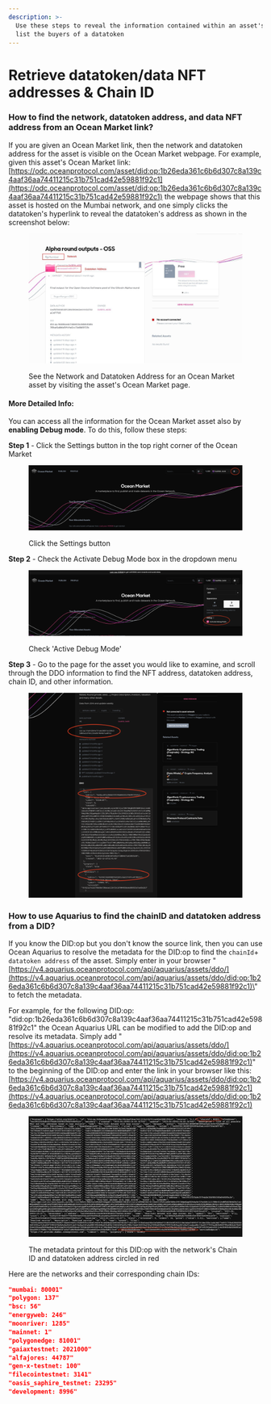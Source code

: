 ```yaml
---
description: >-
  Use these steps to reveal the information contained within an asset's DID and
  list the buyers of a datatoken
---
```


# Retrieve datatoken/data NFT addresses & Chain ID

### How to find the network, datatoken address, and data NFT address from an Ocean Market link?

If you are given an Ocean Market link, then the network and datatoken address for the asset is visible on the Ocean Market webpage. For example, given this asset's Ocean Market link: [https://odc.oceanprotocol.com/asset/did:op:1b26eda361c6b6d307c8a139c4aaf36aa74411215c31b751cad42e59881f92c1](https://odc.oceanprotocol.com/asset/did:op:1b26eda361c6b6d307c8a139c4aaf36aa74411215c31b751cad42e59881f92c1) the webpage shows that this asset is hosted on the Mumbai network, and one simply clicks the datatoken's hyperlink to reveal the datatoken's address as shown in the screenshot below:

<figure><img src="../.gitbook/assets/market/marketplace_data.jpg" alt="" width="563"><figcaption><p>See the Network and Datatoken Address for an Ocean Market asset by visiting the asset's Ocean Market page.</p></figcaption></figure>

#### More Detailed Info:

You can access all the information for the Ocean Market asset also by **enabling Debug mode**. To do this, follow these steps:

**Step 1** - Click the Settings button in the top right corner of the Ocean Market

<figure><img src="../.gitbook/assets/market/Click-Settings.png" alt=""><figcaption><p>Click the Settings button</p></figcaption></figure>

**Step 2** - Check the Activate Debug Mode box in the dropdown menu

<figure><img src="../.gitbook/assets/market/Check-Debug-Mode.png" alt=""><figcaption><p>Check 'Active Debug Mode'</p></figcaption></figure>

**Step 3** - Go to the page for the asset you would like to examine, and scroll through the DDO information to find the NFT address, datatoken address, chain ID, and other information.

<figure><img src="../.gitbook/assets/market/Scroll-DDO-Info.png" alt=""><figcaption></figcaption></figure>

### How to use Aquarius to find the chainID and datatoken address from a DID?

If you know the DID:op but you don't know the source link, then you can use Ocean Aquarius to resolve the metadata for the DID:op to find the `chainId`+ `datatoken address` of the asset. Simply enter in your browser "[https://v4.aquarius.oceanprotocol.com/api/aquarius/assets/ddo/](https://v4.aquarius.oceanprotocol.com/api/aquarius/assets/ddo/did:op:1b26eda361c6b6d307c8a139c4aaf36aa74411215c31b751cad42e59881f92c1)\<your did:op:XXX>" to fetch the metadata.

For example, for the following DID:op: "did:op:1b26eda361c6b6d307c8a139c4aaf36aa74411215c31b751cad42e59881f92c1" the Ocean Aquarius URL can be modified to add the DID:op and resolve its metadata. Simply add "[https://v4.aquarius.oceanprotocol.com/api/aquarius/assets/ddo/](https://v4.aquarius.oceanprotocol.com/api/aquarius/assets/ddo/did:op:1b26eda361c6b6d307c8a139c4aaf36aa74411215c31b751cad42e59881f92c1)" to the beginning of the DID:op and enter the link in your browser like this: [https://v4.aquarius.oceanprotocol.com/api/aquarius/assets/ddo/did:op:1b26eda361c6b6d307c8a139c4aaf36aa74411215c31b751cad42e59881f92c1](https://v4.aquarius.oceanprotocol.com/api/aquarius/assets/ddo/did:op:1b26eda361c6b6d307c8a139c4aaf36aa74411215c31b751cad42e59881f92c1)

<figure><img src="../.gitbook/assets/market/network-and-datatoken-address.png" alt=""><figcaption><p>The metadata printout for this DID:op with the network's Chain ID and datatoken address circled in red</p></figcaption></figure>

Here are the networks and their corresponding chain IDs:

```json
"mumbai: 80001"
"polygon: 137"
"bsc: 56"
"energyweb: 246"
"moonriver: 1285"
"mainnet: 1"
"polygonedge: 81001"
"gaiaxtestnet: 2021000"
"alfajores: 44787"
"gen-x-testnet: 100"
"filecointestnet: 3141"
"oasis_saphire_testnet: 23295"
"development: 8996"
```

